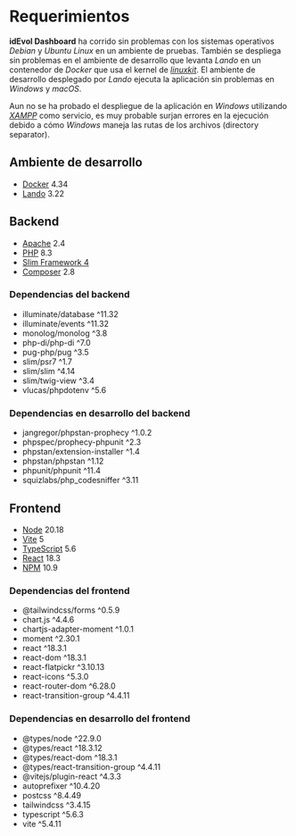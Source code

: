 # Requerimientos
**idEvol Dashboard** ha corrido sin problemas con los sistemas operativos _Debian_ y _Ubuntu_ _Linux_  en un ambiente de pruebas. También se despliega sin problemas en el ambiente de desarrollo que levanta _Lando_ en un contenedor de _Docker_ que usa el kernel de [_linuxkit_](https://github.com/linuxkit/linuxkit). El ambiente de desarrollo desplegado por _Lando_ ejecuta la aplicación sin problemas en _Windows_ y _macOS_.

Aun no se ha probado el despliegue de la aplicación en _Windows_ utilizando [_XAMPP_](https://www.apachefriends.org/es/) como servicio, es muy probable surjan errores en la ejecución debido a cómo _Windows_ maneja las rutas de los archivos (directory separator).

## Ambiente de desarrollo
- [Docker](https://www.docker.com/) 4.34
- [Lando](https://lando.dev/) 3.22

## Backend
- [Apache](https://httpd.apache.org/) 2.4
- [PHP](https://www.php.net/) 8.3
- [Slim Framework 4](https://www.slimframework.com/docs/v4/)
- [Composer](https://getcomposer.org/) 2.8

### Dependencias del backend
- illuminate/database ^11.32
- illuminate/events ^11.32
- monolog/monolog ^3.8
- php-di/php-di ^7.0
- pug-php/pug ^3.5
- slim/psr7 ^1.7
- slim/slim ^4.14
- slim/twig-view ^3.4
- vlucas/phpdotenv ^5.6

### Dependencias en desarrollo del backend
- jangregor/phpstan-prophecy ^1.0.2
- phpspec/prophecy-phpunit ^2.3
- phpstan/extension-installer ^1.4
- phpstan/phpstan ^1.12
- phpunit/phpunit ^11.4
- squizlabs/php_codesniffer ^3.11

## Frontend
- [Node](https://nodejs.org/en) 20.18
- [Vite](https://es.vitejs.dev/) 5
- [TypeScript](https://www.typescriptlang.org/) 5.6
- [React](https://es.react.dev/) 18.3
- [NPM](https://www.npmjs.com/package/npm) 10.9

### Dependencias del frontend
- @tailwindcss/forms ^0.5.9
- chart.js ^4.4.6
- chartjs-adapter-moment ^1.0.1
- moment ^2.30.1
- react ^18.3.1
- react-dom ^18.3.1
- react-flatpickr ^3.10.13
- react-icons ^5.3.0
- react-router-dom ^6.28.0
- react-transition-group ^4.4.11

### Dependencias en desarrollo del frontend
- @types/node ^22.9.0
- @types/react ^18.3.12
- @types/react-dom ^18.3.1
- @types/react-transition-group ^4.4.11
- @vitejs/plugin-react ^4.3.3
- autoprefixer ^10.4.20
- postcss ^8.4.49
- tailwindcss ^3.4.15
- typescript ^5.6.3
- vite ^5.4.11

